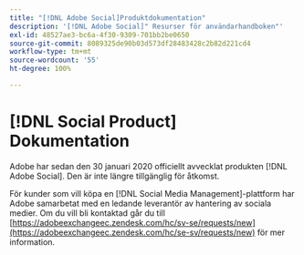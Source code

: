 ```yaml
---
title: "[!DNL Adobe Social]Produktdokumentation"
description: '[!DNL Adobe Social]" Resurser för användarhandboken"'
exl-id: 48527ae3-bc6a-4f30-9309-701bb2be0650
source-git-commit: 8089325de90b03d573df28483428c2b82d221cd4
workflow-type: tm+mt
source-wordcount: '55'
ht-degree: 100%

---
```


# [!DNL Social Product] Dokumentation

Adobe har sedan den 30 januari 2020 officiellt avvecklat produkten [!DNL Adobe Social]. Den är inte längre tillgänglig för åtkomst.

För kunder som vill köpa en [!DNL Social Media Management]-plattform har Adobe samarbetat med en ledande leverantör av hantering av sociala medier. Om du vill bli kontaktad går du till [https://adobeexchangeec.zendesk.com/hc/sv-se/requests/new](https://adobeexchangeec.zendesk.com/hc/se-sv/requests/new) för mer information.
